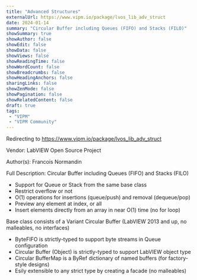 ```yaml
---
title: "Advanced Structures"
externalUrl: https://www.vipm.io/package/lvos_lib_adv_struct
date: 2024-01-14
summary: "Circular Buffer including Queues (FIFO) and Stacks (FILO)"
showSummary: true
showAuthor: false
showEdit: false
showData: false
showViews: false
showReadingTime: false
showWordCount: false
showBreadcrumbs: false
showHeadingAnchors: false
sharingLinks: false
showZenMode: false
showPagination: false
showRelatedContent: false
draft: true
tags:
 - "VIPM"
 - "VIPM Community"
---
```


Redirecting to https://www.vipm.io/package/lvos_lib_adv_struct

Vendor: LabVIEW Open Source Project

Author(s): Francois Normandin
 
Full Description:
Circular Buffer including Queues (FIFO) and Stacks (FILO)
- Support for Queue or Stack from the same base class
- Restrict overflow or not
- O(1) operations for insertions (queue/push) and removal (dequeue/pop)
- Preview any element at index, or all
- Insert elements directly from an array in near O(1) time (no for loop)

Base class consists of a Variant Circular Buffer (LabVIEW 2013 and up, no malleables, no interfaces)

- ByteFIFO is strictly-typed to support byte streams in Queue configuration
- Circular Buffer (Object) is strictly-typed to support LabVIEW object type
- Circular BufferMap is a ByRef dictionary of named buffers (for factory-style designs)
- Esily extensible to any strict type by creating a facade (no malleables)